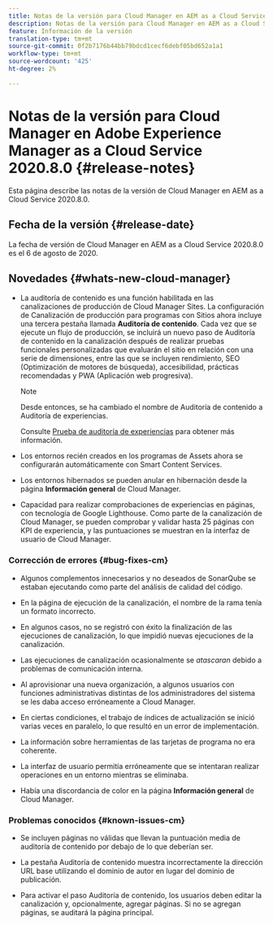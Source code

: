 ```yaml
---
title: Notas de la versión para Cloud Manager en AEM as a Cloud Service Versión 2020.8.0
description: Notas de la versión para Cloud Manager en AEM as a Cloud Service Versión 2020.8.0
feature: Información de la versión
translation-type: tm+mt
source-git-commit: 0f2b7176b44bb79bdcd1cecf6debf05bd652a1a1
workflow-type: tm+mt
source-wordcount: '425'
ht-degree: 2%

---
```



# Notas de la versión para Cloud Manager en Adobe Experience Manager as a Cloud Service 2020.8.0 {#release-notes}

Esta página describe las notas de la versión de Cloud Manager en AEM as a Cloud Service 2020.8.0.

## Fecha de la versión {#release-date}

La fecha de versión de Cloud Manager en AEM as a Cloud Service 2020.8.0 es el 6 de agosto de 2020.

## Novedades {#whats-new-cloud-manager}

* La auditoría de contenido es una función habilitada en las canalizaciones de producción de Cloud Manager Sites. La configuración de Canalización de producción para programas con Sitios ahora incluye una tercera pestaña llamada **Auditoría de contenido**. Cada vez que se ejecute un flujo de producción, se incluirá un nuevo paso de Auditoría de contenido en la canalización después de realizar pruebas funcionales personalizadas que evaluarán el sitio en relación con una serie de dimensiones, entre las que se incluyen rendimiento, SEO (Optimización de motores de búsqueda), accesibilidad, prácticas recomendadas y PWA (Aplicación web progresiva).


   >[!NOTE]
   >Desde entonces, se ha cambiado el nombre de Auditoría de contenido a Auditoría de experiencias.

   Consulte [Prueba de auditoría de experiencias](/help/implementing/cloud-manager/experience-audit-testing.md) para obtener más información.

* Los entornos recién creados en los programas de Assets ahora se configurarán automáticamente con Smart Content Services.

* Los entornos hibernados se pueden anular en hibernación desde la página **Información general** de Cloud Manager.

* Capacidad para realizar comprobaciones de experiencias en páginas, con tecnología de Google Lighthouse. Como parte de la canalización de Cloud Manager, se pueden comprobar y validar hasta 25 páginas con KPI de experiencia, y las puntuaciones se muestran en la interfaz de usuario de Cloud Manager.

### Corrección de errores {#bug-fixes-cm}

* Algunos complementos innecesarios y no deseados de SonarQube se estaban ejecutando como parte del análisis de calidad del código.

* En la página de ejecución de la canalización, el nombre de la rama tenía un formato incorrecto.

* En algunos casos, no se registró con éxito la finalización de las ejecuciones de canalización, lo que impidió nuevas ejecuciones de la canalización.

* Las ejecuciones de canalización ocasionalmente se *atascaran* debido a problemas de comunicación interna.

* Al aprovisionar una nueva organización, a algunos usuarios con funciones administrativas distintas de los administradores del sistema se les daba acceso erróneamente a Cloud Manager.

* En ciertas condiciones, el trabajo de índices de actualización se inició varias veces en paralelo, lo que resultó en un error de implementación.

* La información sobre herramientas de las tarjetas de programa no era coherente.

* La interfaz de usuario permitía erróneamente que se intentaran realizar operaciones en un entorno mientras se eliminaba.

* Había una discordancia de color en la página **Información general** de Cloud Manager.

### Problemas conocidos {#known-issues-cm}

* Se incluyen páginas no válidas que llevan la puntuación media de auditoría de contenido por debajo de lo que deberían ser.

* La pestaña Auditoría de contenido muestra incorrectamente la dirección URL base utilizando el dominio de autor en lugar del dominio de publicación.

* Para activar el paso Auditoría de contenido, los usuarios deben editar la canalización y, opcionalmente, agregar páginas. Si no se agregan páginas, se auditará la página principal.